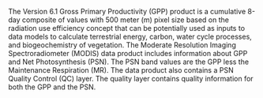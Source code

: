 The Version 6.1 Gross Primary Productivity (GPP) product is a cumulative 8-day composite of values with 500 meter (m) pixel size based on the radiation use efficiency concept that can be potentially used as inputs to data models to calculate terrestrial energy, carbon, water cycle processes, and biogeochemistry of vegetation. The Moderate Resolution Imaging Spectroradiometer (MODIS) data product includes information about GPP and Net Photosynthesis (PSN). The PSN band values are the GPP less the Maintenance Respiration (MR). The data product also contains a PSN Quality Control (QC) layer. The quality layer contains quality information for both the GPP and the PSN.